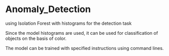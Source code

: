 # Anomaly_Detection
using Isolation Forest with histograms for the detection task


Since the model histograms are used, it can be used for classification of objects on the basis of color.

The model can be trained with specified instructions using command lines.
